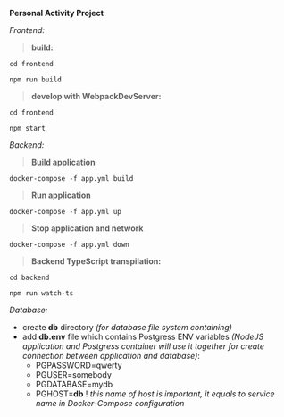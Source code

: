 **Personal Activity Project**

_Frontend:_

> **build:**

`cd frontend`

`npm run build`

> **develop with WebpackDevServer:**

`cd frontend`

`npm start`

_Backend:_

> **Build application**

`docker-compose -f app.yml build`

> **Run application**

`docker-compose -f app.yml up`

> **Stop application and network**

`docker-compose -f app.yml down`

> **Backend TypeScript transpilation:**

`cd backend`

`npm run watch-ts`

_Database:_

- create **db** directory _(for database file system containing)_
- add **db.env** file which contains Postgress ENV variables _(NodeJS application and Postgress container will use it together for create connection between application and database)_:
  - PGPASSWORD=qwerty
  - PGUSER=somebody
  - PGDATABASE=mydb
  - PGHOST=**db** ! _this name of host is important, it equals to service name in Docker-Compose configuration_
